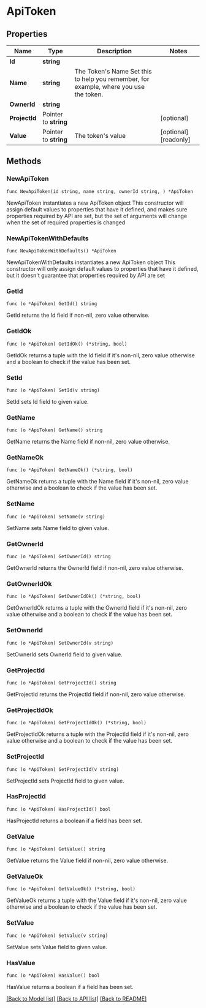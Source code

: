 # ApiToken

## Properties

Name | Type | Description | Notes
------------ | ------------- | ------------- | -------------
**Id** | **string** |  | 
**Name** | **string** | The Token&#39;s Name  Set this to help you remember, for example, where you use the token. | 
**OwnerId** | **string** |  | 
**ProjectId** | Pointer to **string** |  | [optional] 
**Value** | Pointer to **string** | The token&#39;s value | [optional] [readonly] 

## Methods

### NewApiToken

`func NewApiToken(id string, name string, ownerId string, ) *ApiToken`

NewApiToken instantiates a new ApiToken object
This constructor will assign default values to properties that have it defined,
and makes sure properties required by API are set, but the set of arguments
will change when the set of required properties is changed

### NewApiTokenWithDefaults

`func NewApiTokenWithDefaults() *ApiToken`

NewApiTokenWithDefaults instantiates a new ApiToken object
This constructor will only assign default values to properties that have it defined,
but it doesn't guarantee that properties required by API are set

### GetId

`func (o *ApiToken) GetId() string`

GetId returns the Id field if non-nil, zero value otherwise.

### GetIdOk

`func (o *ApiToken) GetIdOk() (*string, bool)`

GetIdOk returns a tuple with the Id field if it's non-nil, zero value otherwise
and a boolean to check if the value has been set.

### SetId

`func (o *ApiToken) SetId(v string)`

SetId sets Id field to given value.


### GetName

`func (o *ApiToken) GetName() string`

GetName returns the Name field if non-nil, zero value otherwise.

### GetNameOk

`func (o *ApiToken) GetNameOk() (*string, bool)`

GetNameOk returns a tuple with the Name field if it's non-nil, zero value otherwise
and a boolean to check if the value has been set.

### SetName

`func (o *ApiToken) SetName(v string)`

SetName sets Name field to given value.


### GetOwnerId

`func (o *ApiToken) GetOwnerId() string`

GetOwnerId returns the OwnerId field if non-nil, zero value otherwise.

### GetOwnerIdOk

`func (o *ApiToken) GetOwnerIdOk() (*string, bool)`

GetOwnerIdOk returns a tuple with the OwnerId field if it's non-nil, zero value otherwise
and a boolean to check if the value has been set.

### SetOwnerId

`func (o *ApiToken) SetOwnerId(v string)`

SetOwnerId sets OwnerId field to given value.


### GetProjectId

`func (o *ApiToken) GetProjectId() string`

GetProjectId returns the ProjectId field if non-nil, zero value otherwise.

### GetProjectIdOk

`func (o *ApiToken) GetProjectIdOk() (*string, bool)`

GetProjectIdOk returns a tuple with the ProjectId field if it's non-nil, zero value otherwise
and a boolean to check if the value has been set.

### SetProjectId

`func (o *ApiToken) SetProjectId(v string)`

SetProjectId sets ProjectId field to given value.

### HasProjectId

`func (o *ApiToken) HasProjectId() bool`

HasProjectId returns a boolean if a field has been set.

### GetValue

`func (o *ApiToken) GetValue() string`

GetValue returns the Value field if non-nil, zero value otherwise.

### GetValueOk

`func (o *ApiToken) GetValueOk() (*string, bool)`

GetValueOk returns a tuple with the Value field if it's non-nil, zero value otherwise
and a boolean to check if the value has been set.

### SetValue

`func (o *ApiToken) SetValue(v string)`

SetValue sets Value field to given value.

### HasValue

`func (o *ApiToken) HasValue() bool`

HasValue returns a boolean if a field has been set.


[[Back to Model list]](../README.md#documentation-for-models) [[Back to API list]](../README.md#documentation-for-api-endpoints) [[Back to README]](../README.md)


